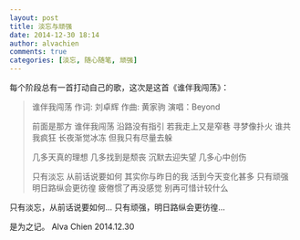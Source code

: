 ```yaml
---
layout: post
title: 淡忘与顽强
date: 2014-12-30 18:14
author: alvachien
comments: true
categories: [淡忘, 随心随笔, 顽强]
---
```

每个阶段总有一首打动自己的歌，这次是这首《谁伴我闯荡》：
<blockquote>谁伴我闯荡
作词: 刘卓辉 作曲: 黄家驹
演唱：Beyond

前面是那方
谁伴我闯荡
沿路没有指引
若我走上又是窄巷
寻梦像扑火
谁共我疯狂
长夜渐觉冰冻
但我只有尽量去躲

几多天真的理想
几多找到是颓丧
沉默去迎失望
几多心中创伤

只有淡忘
从前话说要如何
其实你与昨日的我
活到今天变化甚多
只有顽强
明日路纵会更彷徨
疲倦惯了再没感觉
别再可惜计较什么</blockquote>
只有淡忘，从前话说要如何...
只有顽强，明日路纵会更彷徨...

是为之记。
Alva Chien
2014.12.30
